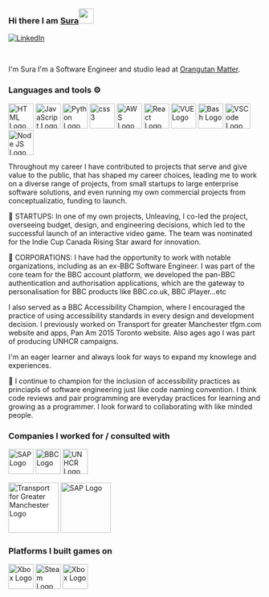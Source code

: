 ### Hi there I am [Sura](https://sura.me/)<img src="https://raw.githubusercontent.com/MartinHeinz/MartinHeinz/master/wave.gif" width="30px">

[![LinkedIn](https://img.shields.io/badge/linkedin-%230077B5.svg?style=for-the-badge&logo=linkedin&logoColor=white)](https://www.linkedin.com/in/surait)

<br/>
 
I'm Sura I'm a Software Engineer and studio lead at  [Orangutan Matter](https://orangutanmatter.com/).
 
 
### Languages and tools ⚙️
<!-- For more icons please follow  https://github.com/MikeCodesDotNET/ColoredBadges -->
<p>
<img src="https://www.svgrepo.com/show/303205/html-5-logo.svg" alt="HTML Logo" width="50" height="50"/> <img src="https://cdn.worldvectorlogo.com/logos/logo-javascript.svg" alt="JavaScript Logo" width="50" height="50"/> <img src="https://cdn.worldvectorlogo.com/logos/python-5.svg" alt="Python Logo" width="50" height="50"/> <img src="https://cdn.worldvectorlogo.com/logos/css3-1.svg" alt="css 3" width="50" height="50"/> <img src="https://cdn.worldvectorlogo.com/logos/aws-2.svg" alt="AWS Logo" width="50" height="50"/>
<img src="https://cdn.worldvectorlogo.com/logos/react-2.svg" alt="React Logo" width="50" height="50"/>  <img src="https://cdn.worldvectorlogo.com/logos/vue-9.svg" alt="VUE Logo" width="50" height="50"/> <img src="https://cdn.worldvectorlogo.com/logos/bash-1.svg" alt="Bash Logo" width="50" height="50"/> <img src="https://cdn.worldvectorlogo.com/logos/visual-studio-code-1.svg" alt="VSCode Logo" width="50" height="50"/> <img src="https://cdn.worldvectorlogo.com/logos/nodejs-2.svg" alt="Node JS Logo" width="50" height="50"/>

Throughout my career I have contributed to projects that serve and give value to the public, that has shaped my career choices, leading me to work on a diverse range of projects, from small startups to large enterprise software solutions, and even running my own commercial projects from conceptualizatio, funding to launch.

🌱 STARTUPS: In one of my own projects, Unleaving, I co-led the project, overseeing budget, design, and engineering decisions, which led to the successful launch of an interactive video game. The team was nominated for the Indie Cup Canada Rising Star award for innovation.

🌳 CORPORATIONS: I have had the opportunity to work with notable organizations, including as an ex-BBC Software Engineer. I was part of the core team for the BBC account platform, we developed the pan-BBC authentication and authorisation applications, which are the gateway to personalisation for BBC products like BBC.co.uk, BBC iPlayer...etc

I also served as a BBC Accessibility Champion, where I encouraged the practice of using accessibility standards in every design and development decision. I previously worked on Transport for greater Manchester tfgm.com website and apps, Pan Am 2015 Toronto website. Also ages ago I was part of producing UNHCR campaigns.

I'm an eager learner and always look for ways to expand my knowlege and experiences.

👯 I continue to champion for the inclusion of accessibility practices as princiapls of software engineering just like code naming convention. I think code reviews and pair programming are everyday practices for learning and growing as a programmer.
I look forward to collaborating with like minded people.

<!--
**karnawis/karnawis** is a ✨ _special_ ✨ repository because its `README.md` (this file) appears on your GitHub profile.

Here are some ideas to get you started:

- 🔭 I’m currently working on ...
- 🌱 I’m currently learning ...
- 👯 I’m looking to collaborate on ...
- 🤔 I’m looking for help with ...
- 💬 Ask me about ...
- 📫 How to reach me: ...
- 😄 Pronouns: ...
- ⚡ Fun fact: ...
-->

### Companies I worked for / consulted with

<img src="https://cdn.worldvectorlogo.com/logos/sap-3.svg" alt="SAP Logo" width="50" height="50"/> <img src="https://cdn.worldvectorlogo.com/logos/bbc-2.svg" alt="BBC Logo" width="50" height="50"/>
<img src="https://cdn.worldvectorlogo.com/logos/un.svg" alt="UNHCR Logo" width="50" height="50"/>

<span style="display: inline-block;background:#FFF"><img src="https://upload.wikimedia.org/wikipedia/en/6/6b/TfGM.svg" alt="Transport for Greater Manchester Logo" width="100" height="auto"/></span>
<img src="https://www.unleaving.com/static/40cff1f8d4dd2986eb73249fd01b9ad8/f4762/orangutan-matter-logo.webp" alt="SAP Logo" width="100" height=""/>

</p>

### Platforms I built games on

<p>
<img src="https://cdn.worldvectorlogo.com/logos/xbox-9.svg" alt="Xbox Logo" width="50" height="50"/> 
<img src="https://cdn.worldvectorlogo.com/logos/steam-icon-logo.svg" alt="Steam Logo" width="50" height="50"/> <img src="https://cdn.worldvectorlogo.com/logos/playstation-3.svg" alt="Xbox Logo" width="50" height="50"/>

</p>
